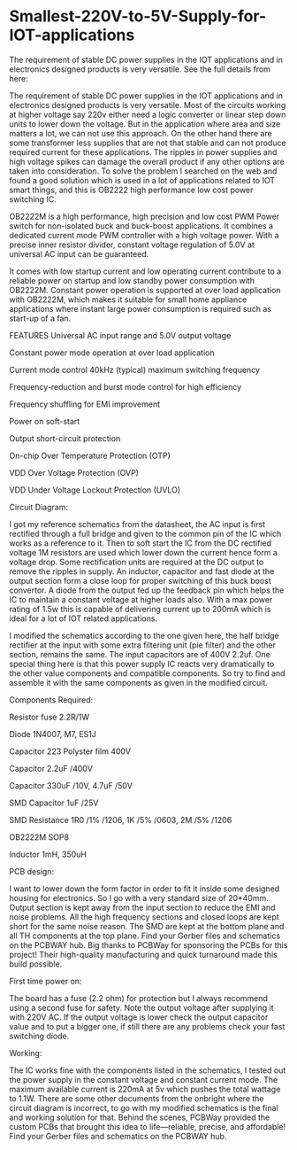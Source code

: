 # Smallest-220V-to-5V-Supply-for-IOT-applications
The requirement of stable DC power supplies in the IOT applications and in electronics designed products is very versatile.
See the full details from here:

The requirement of stable DC power supplies in the IOT applications and in electronics designed products is very versatile. Most of the circuits working at higher voltage say 220v either need a logic converter or linear step down units to lower down the voltage. But in the application where area and size matters a lot, we can not use this approach. On the other hand there are some transformer less supplies that are not that stable and can not produce required current for these applications. The ripples in power supplies and high voltage spikes can damage the overall product if any other options are taken into consideration. To solve the problem I searched on the web and found a good solution which is used in a lot of applications related to IOT smart things, and this is OB2222 high performance low cost power switching IC.

OB2222M is a high performance, high precision and low cost PWM Power switch for non-isolated buck and buck-boost applications. It combines a dedicated current mode PWM controller with a high voltage power. With a precise inner resistor divider, constant voltage regulation of 5.0V at universal AC input can be guaranteed.

It comes with low startup current and low operating current contribute to a reliable power on startup and low standby power consumption with OB2222M. Constant power operation is supported at over load application with OB2222M, which makes it suitable for small home appliance applications where instant large power consumption is required such as start-up of a fan.

FEATURES
Universal AC input range and 5.0V output voltage

Constant power mode operation at over load application

Current mode control  40kHz (typical) maximum switching frequency

Frequency-reduction and burst mode control for high efficiency

Frequency shuffling for EMI improvement

Power on soft-start

Output short-circuit protection

On-chip Over Temperature Protection (OTP)

VDD Over Voltage Protection (OVP)

VDD Under Voltage Lockout Protection (UVLO)

Circuit Diagram:

I got my reference schematics from the datasheet, the AC input is first rectified through a full bridge and given to the common pin of the IC which works as a reference to it. Then to soft start the IC from the DC rectified voltage 1M resistors are used which lower down the current hence form a voltage drop. Some rectification units are required at the DC output to remove the ripples in supply. An inductor, capacitor and fast diode at the output section form a close loop for proper switching of this buck boost convertor. A diode from the output fed up the feedback pin which helps the IC to maintain a constant voltage at higher loads also. With a max power rating of 1.5w this is capable of delivering current up to 200mA which is ideal for a lot of IOT related applications.

I modified the schematics according to the one given here, the half bridge rectifier at the input with some extra filtering unit (pie filter) and the other section, remains the same. The input capacitors are of 400V 2.2uf. One special thing here is that this power supply IC reacts very dramatically to the other value components and compatible components. So try to find and assemble it with the same components as given in the modified circuit.

Components Required:

Resistor fuse 2.2R/1W 

Diode 1N4007, M7, ES1J

Capacitor 223 Polyster film 400V

Capacitor 2.2uF /400V 

Capacitor 330uF /10V, 4.7uF /50V 

SMD Capacitor 1uF /25V

SMD Resistance 1R0 /1% /1206, 1K /5% /0603, 2M /5% /1206 

OB2222M SOP8 

Inductor 1mH, 350uH

PCB design:

I want to lower down the form factor in order to fit it inside some designed housing for electronics. So I go with a very standard size of 20*40mm. Output section is kept away from the input section to reduce the EMI and noise problems. All the high frequency sections and closed loops are kept short for the same noise reason. The SMD are kept at the bottom plane and all TH components at the top plane. Find your Gerber files and schematics on the PCBWAY hub.
Big thanks to PCBWay for sponsoring the PCBs for this project! Their high-quality manufacturing and quick turnaround made this build possible.

First time power on:

The board has a fuse (2.2 ohm) for protection but I always recommend using a second fuse for safety. Note the output voltage after supplying it with 220V AC. If the output voltage is lower check the output capacitor value and to put a bigger one, if still there are any problems check your fast switching diode.

Working:

The IC works fine with the components listed in the schematics, I tested out the power supply in the constant voltage and constant current mode. The maximum available current is 220mA at 5v which pushes the total wattage to 1.1W. There are some other documents from the onbright where the circuit diagram is incorrect, to go with my modified schematics is the final and working solution for that. Behind the scenes, PCBWay provided the custom PCBs that brought this idea to life—reliable, precise, and affordable! Find your Gerber files and schematics on the PCBWAY hub.
